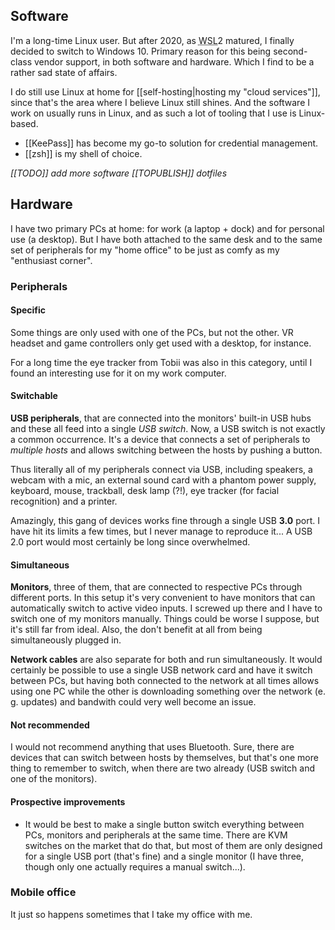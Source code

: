 ---
---

## Software

I'm a long-time Linux user. But after 2020, as <abbr title="Windows Subsystem for Linux">WSL</abbr>2 matured, I finally decided to switch to Windows 10. Primary reason for this being second-class vendor support, in both software and hardware. Which I find to be a rather sad state of affairs.

I do still use Linux at home for [[self-hosting|hosting my "cloud services"]], since that's the area where I believe Linux still shines. And the software I work on usually runs in Linux, and as such a lot of tooling that I use is Linux-based.

* [[KeePass]] has become my go-to solution for credential management.
* [[zsh]] is my shell of choice.

*[[TODO]] add more software*
*[[TOPUBLISH]] dotfiles*

## Hardware

I have two primary PCs at home: for work (a laptop + dock) and for personal use (a desktop). But I have both attached to the same desk and to the same set of peripherals for my "home office" to be just as comfy as my "enthusiast corner".

### Peripherals

#### Specific

Some things are only used with one of the PCs, but not the other. VR headset and game controllers only get used with a desktop, for instance.

For a long time the eye tracker from Tobii was also in this category, until I found an interesting use for it on my work computer.

#### Switchable

**USB peripherals**, that are connected into the monitors' built-in USB hubs and these all feed into a single *USB switch*. Now, a USB switch is not exactly a common occurrence. It's a device that connects a set of peripherals to *multiple hosts* and allows switching between the hosts by pushing a button.

Thus literally all of my peripherals connect via USB, including speakers, a webcam with a mic, an external sound card with a phantom power supply, keyboard, mouse, trackball, desk lamp (?!), eye tracker (for facial recognition) and a printer.

Amazingly, this gang of devices works fine through a single USB **3.0** port. I have hit its limits a few times, but I never manage to reproduce it... A USB 2.0 port would most certainly be long since overwhelmed.

#### Simultaneous

**Monitors**, three of them, that are connected to respective PCs through different ports. In this setup it's very convenient to have monitors that can automatically switch to active video inputs. I screwed up there and I have to switch one of my monitors manually. Things could be worse I suppose, but it's still far from ideal. Also, the don't benefit at all from being simultaneously plugged in.

**Network cables** are also separate for both and run simultaneously. It would certainly be possible to use a single USB network card and have it switch between PCs, but having both connected to the network at all times allows using one PC while the other is downloading something over the network (e. g. updates) and bandwith could very well become an issue.

#### Not recommended

I would not recommend anything that uses Bluetooth. Sure, there are devices that can switch between hosts by themselves, but that's one more thing to remember to switch, when there are two already (USB switch and one of the monitors).

#### Prospective improvements

* It would be best to make a single button switch everything between PCs, monitors and peripherals at the same time. There are KVM switches on the market that do that, but most of them are only designed for a single USB port (that's fine) and a single monitor (I have three, though only one actually requires a manual switch...).

### Mobile office

It just so happens sometimes that I take my office with me.
